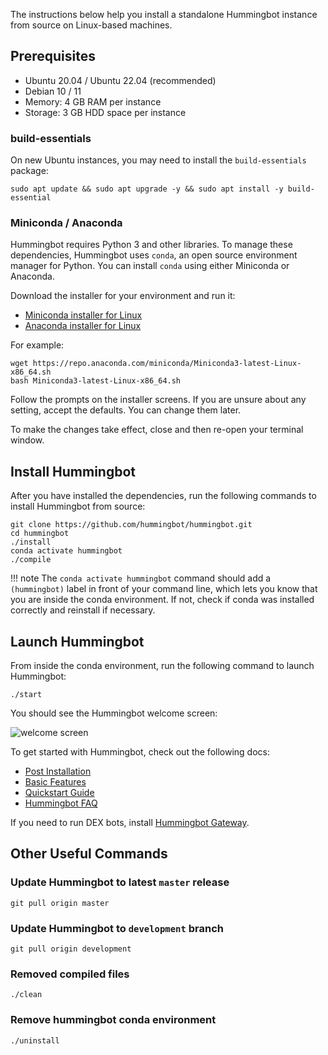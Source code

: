 The instructions below help you install a standalone Hummingbot instance from source on Linux-based machines.

## Prerequisites

* Ubuntu 20.04 / Ubuntu 22.04 (recommended)
* Debian 10 / 11
* Memory: 4 GB RAM per instance
* Storage: 3 GB HDD space per instance

### build-essentials

On new Ubuntu instances, you may need to install the `build-essentials` package:

```
sudo apt update && sudo apt upgrade -y && sudo apt install -y build-essential
```

### Miniconda / Anaconda

Hummingbot requires Python 3 and other libraries. To manage these dependencies, Hummingbot uses `conda`, an open source environment manager for Python. You can install `conda` using either Miniconda or Anaconda. 

Download the installer for your environment and run it:

* [Miniconda installer for Linux](https://docs.conda.io/en/latest/miniconda.html#latest-miniconda-installer-links)
* [Anaconda installer for Linux](https://www.anaconda.com/download/)

For example:
```
wget https://repo.anaconda.com/miniconda/Miniconda3-latest-Linux-x86_64.sh
bash Miniconda3-latest-Linux-x86_64.sh
```

Follow the prompts on the installer screens. If you are unsure about any setting, accept the defaults. You can change them later.

To make the changes take effect, close and then re-open your terminal window.

## Install Hummingbot

After you have installed the dependencies, run the following commands to install Hummingbot from source:

```
git clone https://github.com/hummingbot/hummingbot.git
cd hummingbot
./install
conda activate hummingbot
./compile

```

!!! note
     The `conda activate hummingbot` command should add a `(hummingbot)` label in front of your command line, which lets you know that you are inside the conda environment. If not, check if conda was installed correctly and reinstall if necessary. 



## Launch Hummingbot

From inside the conda environment, run the following command to launch Hummingbot:

```
./start
```

You should see the Hummingbot welcome screen:

![welcome screen](/assets/img/welcome.png)

To get started with Hummingbot, check out the following docs:

* [Post Installation](./post-installation.md)
* [Basic Features](/client/)
* [Quickstart Guide](/getting-started/#quickstart-guides)
* [Hummingbot FAQ](/faq/)

If you need to run DEX bots, install [Hummingbot Gateway](/gateway).

## Other Useful Commands

### Update Hummingbot to latest `master` release
```
git pull origin master
```

### Update Hummingbot to `development` branch
```
git pull origin development
```

### Removed compiled files
```
./clean
```

### Remove hummingbot conda environment
```
./uninstall
```
